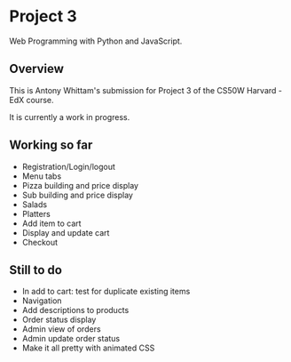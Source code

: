 # Project 3

Web Programming with Python and JavaScript.

## Overview
This is Antony Whittam's submission for Project 3 of the CS50W Harvard - EdX course.

It is currently a work in progress.

## Working so far
* Registration/Login/logout
* Menu tabs
* Pizza building and price display
* Sub building and price display
* Salads
* Platters
* Add item to cart
* Display and update cart
* Checkout

## Still to do
* In add to cart: test for duplicate existing items
* Navigation
* Add descriptions to products
* Order status display
* Admin view of orders
* Admin update order status
* Make it all pretty with animated CSS
